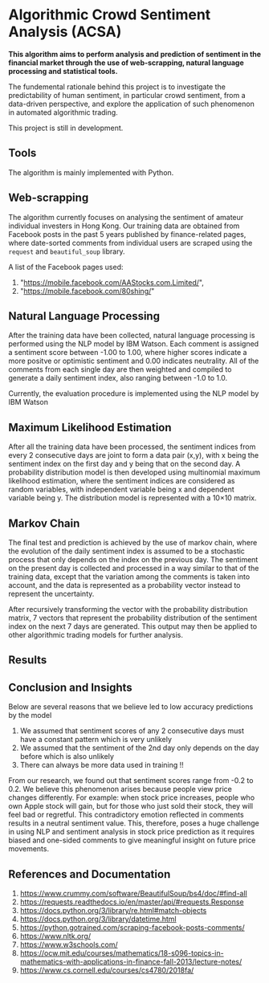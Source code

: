 # Algorithmic Crowd Sentiment Analysis (ACSA)
**This algorithm aims to perform analysis and prediction of sentiment in the financial market through the use of web-scrapping, natural language processing and statistical tools.**

The fundemental rationale behind this project is to investigate the predictability of human sentiment, in particular crowd sentiment, from a data-driven perspective, and explore the application of such phenomenon in automated algorithmic trading.

This project is still in development.

## Tools
The algorithm is mainly implemented with Python.

## Web-scrapping
The algorithm currently focuses on analysing the sentiment of amateur individual investers in Hong Kong. Our training data are obtained from Facebook posts in the past 5 years published by finance-related pages, where date-sorted comments from individual users are scraped using the `request` and `beautiful_soup` library.

A list of the Facebook pages used:
1. "https://mobile.facebook.com/AAStocks.com.Limited/",
2. "https://mobile.facebook.com/80shing/"

## Natural Language Processing
After the training data have been collected, natural language processing is performed using the NLP model by IBM Watson. Each comment is assigned a sentiment score between -1.00 to 1.00, where higher scores indicate a more positve or optimistic sentiment and 0.00 indicates neutrality. All of the comments from each single day are then weighted and compiled to generate a daily sentiment index, also ranging between -1.0 to 1.0.

Currently, the evaluation procedure is implemented using the NLP model by IBM Watson

## Maximum Likelihood Estimation
After all the training data have been processed, the sentiment indices from every 2 consecutive days are joint to form a data pair (x,y), with x being the sentiment index on the first day and y being that on the second day. A probability distribution model is then developed using multinomial maximum likelihood estimation, where the sentiment indices are considered as random variables, with independent variable being x and dependent variable being y. The distribution model is represented with a 10×10 matrix.

## Markov Chain
The final test and prediction is achieved by the use of markov chain, where the evolution of the daily sentiment index is assumed to be a stochastic process that only depends on the index on the previous day. The sentiment on the present day is collected and processed in a way similar to that of the training data, except that the variation among the comments is taken into account, and the data is represented as a probability vector instead to represent the uncertainty.

After recursively transforming the vector with the probability distribution matrix, 7 vectors that represent the probability distribution of the sentiment index on the next 7 days are generated. This output may then be applied to other algorithmic trading models for further analysis.

## Results



## Conclusion and Insights

Below are several reasons that we believe led to low accuracy predictions by the model
1)	We assumed that sentiment scores of any 2 consecutive days must have a constant pattern which is very unlikely
2)	We assumed that the sentiment of the 2nd day only depends on the day before which is also unlikely
3)	There can always be more data used in training !! 

From our research, we found out that sentiment scores range from -0.2 to 0.2. We believe this phenomenon arises because people view price changes differently. For example: when stock price increases, people who own Apple stock will gain, but for those who just sold their stock, they will feel bad or regretful. This contradictory emotion reflected in comments results in a neutral sentiment value. This, therefore, poses a huge challenge in using NLP and sentiment analysis in stock price prediction as it requires biased and one-sided comments to give meaningful insight on future price movements.


## References and Documentation
1. https://www.crummy.com/software/BeautifulSoup/bs4/doc/#find-all
2. https://requests.readthedocs.io/en/master/api/#requests.Response
3. https://docs.python.org/3/library/re.html#match-objects
4. https://docs.python.org/3/library/datetime.html
5. https://python.gotrained.com/scraping-facebook-posts-comments/
6. https://www.nltk.org/
7. https://www.w3schools.com/
8. https://ocw.mit.edu/courses/mathematics/18-s096-topics-in-mathematics-with-applications-in-finance-fall-2013/lecture-notes/
9. https://www.cs.cornell.edu/courses/cs4780/2018fa/
